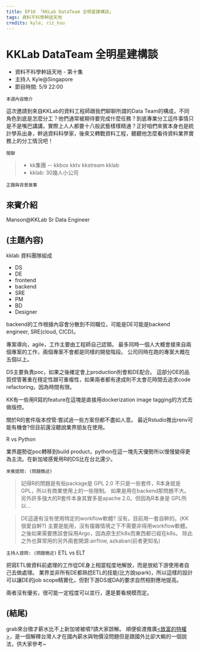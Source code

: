 ```yaml
---
title: EP10 「KKLab DataTeam 全明星建構談」 
tags: 資料不科學幹話天地
credits: kyle, riz_hsu
---
```


# KKLab DataTeam 全明星建構談

* 資料不科學幹話天地 - 第十集
* 主持人 Kyle@Singapore
* 節目時間: 5/9 22:00

```本週內容簡介```

這次邀請到來自KKLab的資料工程師跟我們聊聊所謂的Data Team的構成，不同角色到底是怎麼分工？他們通常被期待要完成什麼任務？到底專業分工這件事情只是不是嘴巴講講，實際上人人都要十八般武藝樣樣精通？正好咱們來賓本身也是統計學系出身，幹過資料科學家，後來又轉戰資料工程，聽聽他怎麼看待資料業界實務上的分工情況吧！

```閒聊```
> * kk集團 -- kkbox kktv kkstream kklab
> * kklab: 30幾人小公司

```正題與背景故事```

## 來賓介紹

Manson@KKLab
Sr Data Engineer

## (主題內容)

kklab 資料團隊組成

- DS 
- DE
- frontend
- backend
- SRE
- PM
- BD
- Designer

backend的工作根據內容會分散到不同職位，可能是DE可能是backend engineer, SRE(cloud, CICD)。

專案導向，agile，工作主要由工程師自己認領。
最多同時一個人大概會接來自兩個專案的工作，兩個專案不會都是同樣的開發階段。
公司同時在跑的專案大概在五個以上。

DS主要負責poc，如果之後確定會上production則會和DE配合。
這部分DE的品質控管著重在穩定性跟可重複性，如果兩者都有達成則不太會花時間去追求code refactoring，因為時間有限。

KK有一些用R寫的feature在這塊是直接用dockerization image tagging的方式去做版控。

關於R的套件版本控管:嘗試過一些方案但都不盡如人意。
最近Rstudio推出renv可能有機會?但目前還沒聽說業界朋友在使用。

R vs Python

業界趨勢從poc轉移到build product，python在這一塊先天優勢所以慢慢變得更為主流。在新加坡感覺用R的DS比在台北還少。


```來賓提問: (問題簡述)```
> 記得R的問題是有些package是 GPL 2.0
> 不只是一些套件，R本身就是GPL，所以有商業使用上的一些限制。
> 如果是用在backend那問題不大。
> 另外許多強大的R套件本身其實多是apache 2.0。但因為R本身是 GPL所以...


> DE這邊有沒有使用特定的workflow軟體?
> 沒有。目前用一套自幹的。(KK很愛自幹?)
> 主要是能用，沒有複雜情境之下不需要非得用workflow軟體。之後如果需要應該會採用Argo，因為原生於k8s而東西都已經在k8s。
> 除此之外也算常用的另外兩套開源:airflow, azkaban(前者更知名)

```主持人提問: (問題簡述)```
ETL vs ELT

把寫ETL做資料前處理的工作從DE身上相當程度地解放，而是放給下游使用者自己去做處理。
業界並非所有DE都熟捻ETL的技能(比方說spark)，所以這樣的設計可以讓DE的job scope精實化，但對下游DS或DA的要求自然相對應地提高。

兩者沒有優劣，很可能一定程度可以並行，還是要看規模而定。

## (結尾)

grab來台徵才薪水比不上新加坡被噴?請大家諒解。
順便偷渡推廣[<致富的特權>](https://www.books.com.tw/products/0010887333)，是一個解釋台灣人才在國內薪水與物價沒問題但是跟國外比卻大輸的一個說法，供大家參考~

